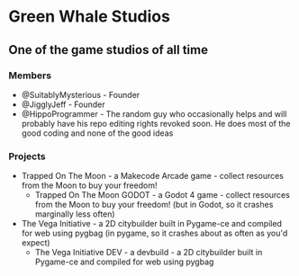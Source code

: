 # Green Whale Studios
## One of the game studios of all time
### Members
* @SuitablyMysterious - Founder
* @JigglyJeff - Founder
* @HippoProgrammer - The random guy who occasionally helps and will probably have his repo editing rights revoked soon. He does most of the good coding and none of the good ideas
### Projects
* Trapped On The Moon - a Makecode Arcade game - collect resources from the Moon to buy your freedom!
  * Trapped On The Moon GODOT - a Godot 4 game - collect resources from the Moon to buy your freedom! (but in Godot, so it crashes marginally less often)
* The Vega Initiative - a 2D citybuilder built in Pygame-ce and compiled for web using pygbag (in pygame, so it crashes about as often as you'd expect)
  * The Vega Initiative DEV - a devbuild - a 2D citybuilder built in Pygame-ce and compiled for web using pygbag

